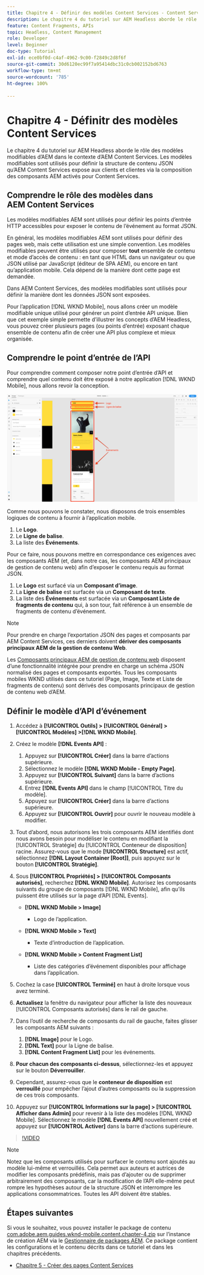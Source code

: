 ```yaml
---
title: Chapitre 4 - Définir des modèles Content Services - Content Services
description: Le chapitre 4 du tutoriel sur AEM Headless aborde le rôle des modèles modifiables d’AEM dans le contexte d’AEM Content Services. Les modèles modifiables sont utilisés pour définir la structure de contenu JSON exposée par AEM Content Services.
feature: Content Fragments, APIs
topic: Headless, Content Management
role: Developer
level: Beginner
doc-type: Tutorial
exl-id: ece0bf0d-c4af-4962-9c00-f2849c2d8f6f
source-git-commit: 30d6120ec99f7a95414dbc31c0cb002152bd6763
workflow-type: tm+mt
source-wordcount: '785'
ht-degree: 100%

---
```


# Chapitre 4 - Définitr des modèles Content Services

Le chapitre 4 du tutoriel sur AEM Headless aborde le rôle des modèles modifiables d’AEM dans le contexte d’AEM Content Services. Les modèles modifiables sont utilisés pour définir la structure de contenu JSON qu’AEM Content Services expose aux clients et clientes via la composition des composants AEM activés pour Content Services.

## Comprendre le rôle des modèles dans AEM Content Services

Les modèles modifiables AEM sont utilisés pour définir les points d’entrée HTTP accessibles pour exposer le contenu de l’événement au format JSON.

En général, les modèles modifiables AEM sont utilisés pour définir des pages web, mais cette utilisation est une simple convention. Les modèles modifiables peuvent être utilisés pour composer **tout** ensemble de contenu et mode d’accès de contenu : en tant que HTML dans un navigateur ou que JSON utilisé par JavaScript (éditeur de SPA AEM), ou encore en tant qu’application mobile. Cela dépend de la manière dont cette page est demandée.

Dans AEM Content Services, des modèles modifiables sont utilisés pour définir la manière dont les données JSON sont exposées.

Pour l’application [!DNL WKND Mobile], nous allons créer un modèle modifiable unique utilisé pour générer un point d’entrée API unique. Bien que cet exemple simple permette d’illustrer les concepts d’AEM Headless, vous pouvez créer plusieurs pages (ou points d’entrée) exposant chaque ensemble de contenu afin de créer une API plus complexe et mieux organisée.

## Comprendre le point d’entrée de l’API

Pour comprendre comment composer notre point d’entrée d’API et comprendre quel contenu doit être exposé à notre application [!DNL WKND Mobile], nous allons revoir la conception.

![Décomposition de page de l’API d’événements.](./assets/chapter-4/design-to-component-mapping.png)

Comme nous pouvons le constater, nous disposons de trois ensembles logiques de contenu à fournir à l’application mobile.

1. Le **Logo**.
2. Le **Ligne de balise**.
3. La liste des **Événements**.

Pour ce faire, nous pouvons mettre en correspondance ces exigences avec les composants AEM (et, dans notre cas, les composants AEM principaux de gestion de contenu web) afin d’exposer le contenu requis au format JSON.

1. Le **Logo** est surfacé via un **Composant d’image**.
2. La **Ligne de balise** est surfacée via un **Composant de texte**.
3. La liste des **Événements** est surfacée via un **Composant Liste de fragments de contenu** qui, à son tour, fait référence à un ensemble de fragments de contenu d’événement.

>[!NOTE]
>
>Pour prendre en charge l’exportation JSON des pages et composants par AEM Content Services, ces derniers doivent **dériver des composants principaux AEM de la gestion de contenu Web**.
>
>Les [Composants principaux AEM de gestion de contenu web](https://github.com/Adobe-Marketing-Cloud/aem-core-wcm-components) disposent d’une fonctionnalité intégrée pour prendre en charge un schéma JSON normalisé des pages et composants exportés. Tous les composants mobiles WKND utilisés dans ce tutoriel (Page, Image, Texte et Liste de fragments de contenu) sont dérivés des composants principaux de gestion de contenu web d’AEM.

## Définir le modèle d’API d’événement

1. Accédez à **[!UICONTROL Outils] > [!UICONTROL Général] > [!UICONTROL Modèles] >[!DNL WKND Mobile]**.

1. Créez le modèle **[!DNL Events API]** :

   1. Appuyez sur **[!UICONTROL Créer]** dans la barre d’actions supérieure.
   1. Sélectionnez le modèle **[!DNL WKND Mobile - Empty Page]**.
   1. Appuyez sur **[!UICONTROL Suivant]** dans la barre d’actions supérieure.
   1. Entrez **[!DNL Events API]** dans le champ [!UICONTROL Titre du modèle].
   1. Appuyez sur **[!UICONTROL Créer]** dans la barre d’actions supérieure.
   1. Appuyez sur **[!UICONTROL Ouvrir]** pour ouvrir le nouveau modèle à modifier.

1. Tout d’abord, nous autorisons les trois composants AEM identifiés dont nous avons besoin pour modéliser le contenu en modifiant la [!UICONTROL Stratégie] du [!UICONTROL Conteneur de disposition] racine. Assurez-vous que le mode **[!UICONTROL Structure]** est actif, sélectionnez **[!DNL Layout Container \[Root\]]**, puis appuyez sur le bouton **[!UICONTROL Stratégie]**.
1. Sous **[!UICONTROL Propriétés] > [!UICONTROL Composants autorisés]**, recherchez **[!DNL WKND Mobile]**. Autorisez les composants suivants du groupe de composants [!DNL WKND Mobile], afin qu’ils puissent être utilisés sur la page d’API [!DNL Events].

   * **[!DNL WKND Mobile > Image]**

      * Logo de l’application.

   * **[!DNL WKND Mobile > Text]**

      * Texte d’introduction de l’application.

   * **[!DNL WKND Mobile > Content Fragment List]**

      * Liste des catégories d’événement disponibles pour affichage dans l’application.

1. Cochez la case **[!UICONTROL Terminé]** en haut à droite lorsque vous avez terminé.
1. **Actualisez** la fenêtre du navigateur pour afficher la liste des nouveaux [!UICONTROL Composants autorisés] dans le rail de gauche.
1. Dans l’outil de recherche de composants du rail de gauche, faites glisser les composants AEM suivants :
   1. **[!DNL Image]** pour le Logo.
   2. **[!DNL Text]** pour la Ligne de balise.
   3. **[!DNL Content Fragment List]** pour les événements.
1. **Pour chacun des composants ci-dessus**, sélectionnez-les et appuyez sur le bouton **Déverrouiller**.
1. Cependant, assurez-vous que le **conteneur de disposition** est **verrouillé** pour empêcher l’ajout d’autres composants ou la suppression de ces trois composants.
1. Appuyez sur **[!UICONTROL Informations sur la page] > [!UICONTROL Afficher dans Admin]** pour revenir à la liste des modèles [!DNL WKND Mobile]. Sélectionnez le modèle **[!DNL Events API]** nouvellement créé et appuyez sur **[!UICONTROL Activer]** dans la barre d’actions supérieure.

>[!VIDEO](https://video.tv.adobe.com/v/28342?quality=12&learn=on)

>[!NOTE]
>
> Notez que les composants utilisés pour surfacer le contenu sont ajoutés au modèle lui-même et verrouillés. Cela permet aux auteurs et autrices de modifier les composants prédéfinis, mais pas d’ajouter ou de supprimer arbitrairement des composants, car la modification de l’API elle-même peut rompre les hypothèses autour de la structure JSON et interrompre les applications consommatrices. Toutes les API doivent être stables.

## Étapes suivantes

Si vous le souhaitez, vous pouvez installer le package de contenu [com.adobe.aem.guides.wknd-mobile.content.chapter-4.zip](https://github.com/adobe/aem-guides-wknd-mobile/releases/latest) sur l’instance de création AEM via le [Gestionnaire de packages AEM](http://localhost:4502/crx/packmgr/index.jsp). Ce package contient les configurations et le contenu décrits dans ce tutoriel et dans les chapitres précédents.

* [Chapitre 5 - Créer des pages Content Services](./chapter-5.md)
